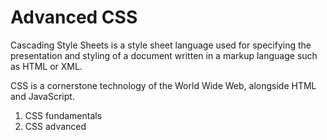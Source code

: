 # Advanced CSS

Cascading Style Sheets is a style sheet language used for specifying the presentation and styling of a document written in a markup language such as HTML or XML. 

CSS is a cornerstone technology of the World Wide Web, alongside HTML and JavaScript.

1. CSS fundamentals
2. CSS advanced
